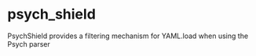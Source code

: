 psych_shield
============

PsychShield provides a filtering mechanism for YAML.load when using the Psych parser